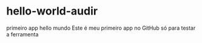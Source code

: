 # hello-world-audir
primeiro app hello mundo
Este é meu primeiro app no GitHub
só para testar a ferramenta
